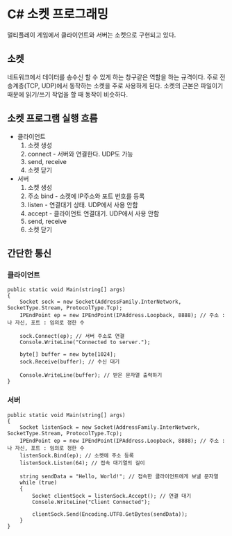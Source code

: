 # C# 소켓 프로그래밍
멀티플레이 게임에서 클라이언트와 서버는 소켓으로 구현되고 있다.

## 소켓
네트워크에서 데이터를 송수신 할 수 있게 하는 창구같은 역할을 하는 규격이다. 주로 전송계층(TCP, UDP)에서 동작하는 소켓을 주로 사용하게 된다. 소켓의 근본은 파일이기 때문에 읽기/쓰기 작업을 할 때 동작이 비슷하다.

## 소켓 프로그램 실행 흐름
- 클라이언트
    1. 소켓 생성
    2. connect - 서버와 연결한다. UDP도 가능
    3. send, receive
    4. 소켓 닫기
- 서버
    1. 소켓 생성
    2. 주소 bind - 소켓에 IP주소와 포트 번호를 등록
    3. listen - 연결대기 상태. UDP에서 사용 안함
    4. accept - 클라이언트 연결대기. UDP에서 사용 안함
    5. send, receive
    6. 소켓 닫기

## 간단한 통신

### 클라이언트
```CSharp
public static void Main(string[] args)
{
    Socket sock = new Socket(AddressFamily.InterNetwork, SocketType.Stream, ProtocolType.Tcp);
    IPEndPoint ep = new IPEndPoint(IPAddress.Loopback, 8888); // 주소 : 나 자신, 포트 : 임의로 정한 수

    sock.Connect(ep); // 서버 주소로 연결
    Console.WriteLine("Connected to server.");

    byte[] buffer = new byte[1024];
    sock.Receive(buffer); // 수신 대기

    Console.WriteLine(buffer); // 받은 문자열 출력하기
}
```
### 서버
```CSharp
public static void Main(string[] args)
{
    Socket listenSock = new Socket(AddressFamily.InterNetwork, SocketType.Stream, ProtocolType.Tcp);
    IPEndPoint ep = new IPEndPoint(IPAddress.Loopback, 8888); // 주소 : 나 자신, 포트 : 임의로 정한 수
    listenSock.Bind(ep); // 소켓에 주소 등록
    listenSock.Listen(64); // 접속 대기열의 길이

    string sendData = "Hello, World!"; // 접속한 클라이언트에게 보낼 문자열
    while (true)
    {
        Socket clientSock = listenSock.Accept(); // 연결 대기
        Console.WriteLine("Client Connected");

        clientSock.Send(Encoding.UTF8.GetBytes(sendData));
    }
}
```
